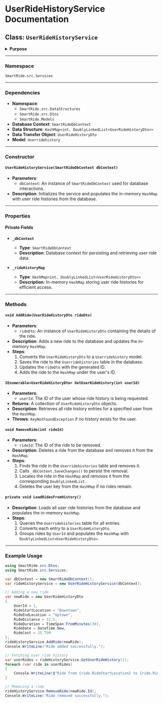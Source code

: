 # UserRideHistoryService Documentation

## Class: `UserRideHistoryService`

<details>
<summary><strong>Purpose</strong></summary>
Manages the ride history of users by maintaining an in-memory data structure for efficient access and interacting with the database for persistence.
</details>

---

### Namespace
`SmartRide.src.Services`

---

### Dependencies
- **Namespace**:
  - `SmartRide.src.DataStructures`
  - `SmartRide.src.Dtos`
  - `SmartRide.Models`
- **Database Context**: `SmartRideDbContext`
- **Data Structure**: `HashMap<int, DoublyLinkedList<UserRideHistoryDto>>`
- **Data Transfer Object**: `UserRideHistoryDto`
- **Model**: `Userridehistory`

---

### Constructor

#### `UserRideHistoryService(SmartRideDbContext dbContext)`
- **Parameters**:
  - `dbContext`: An instance of `SmartRideDbContext` used for database interactions.
- **Description**: Initializes the service and populates the in-memory `HashMap` with user ride histories from the database.

---

### Properties
#### Private Fields
- **`_dbContext`**
  - **Type**: `SmartRideDbContext`
  - **Description**: Database context for persisting and retrieving user ride data.

- **`_rideHistoryMap`**
  - **Type**: `HashMap<int, DoublyLinkedList<UserRideHistoryDto>>`
  - **Description**: In-memory `HashMap` storing user ride histories for efficient access.

---

### Methods

#### `void AddRide(UserRideHistoryDto rideDto)`
- **Parameters**:
  - `rideDto`: An instance of `UserRideHistoryDto` containing the details of the ride.
- **Description**: Adds a new ride to the database and updates the in-memory `HashMap`.
- **Steps**:
  1. Converts the `UserRideHistoryDto` to a `Userridehistory` model.
  2. Saves the ride to the `Userridehistories` table in the database.
  3. Updates the `rideDto` with the generated ID.
  4. Adds the ride to the `HashMap` under the user's ID.

#### `IEnumerable<UserRideHistoryDto> GetUserRideHistory(int userId)`
- **Parameters**:
  - `userId`: The ID of the user whose ride history is being requested.
- **Returns**: A collection of `UserRideHistoryDto` objects.
- **Description**: Retrieves all ride history entries for a specified user from the `HashMap`.
- **Throws**: `KeyNotFoundException` if no history exists for the user.

#### `void RemoveRide(int rideId)`
- **Parameters**:
  - `rideId`: The ID of the ride to be removed.
- **Description**: Deletes a ride from the database and removes it from the `HashMap`.
- **Steps**:
  1. Finds the ride in the `Userridehistories` table and removes it.
  2. Calls `_dbContext.SaveChanges()` to persist the removal.
  3. Locates the ride in the `HashMap` and removes it from the corresponding `DoublyLinkedList`.
  4. Deletes the user key from the `HashMap` if no rides remain.

#### `private void LoadRidesFromHistory()`
- **Description**: Loads all user ride histories from the database and populates the in-memory `HashMap`.
- **Steps**:
  1. Queries the `Userridehistories` table for all entries.
  2. Converts each entry to a `UserRideHistoryDto`.
  3. Groups rides by `UserId` and populates the `HashMap` with `DoublyLinkedList<UserRideHistoryDto>`.

---

### Example Usage

```csharp
using SmartRide.src.Dtos;
using SmartRide.src.Services;

var dbContext = new SmartRideDbContext();
var rideHistoryService = new UserRideHistoryService(dbContext);

// Adding a new ride
var newRide = new UserRideHistoryDto
{
    UserId = 1,
    RideStartLocation = "Downtown",
    RideEndLocation = "Uptown",
    RideDistance = 12.5,
    RideDuration = TimeSpan.FromMinutes(30),
    RideDate = DateTime.Now,
    RideCost = 15.75M
};
rideHistoryService.AddRide(newRide);
Console.WriteLine("Ride added successfully.");

// Fetching user ride history
var userRides = rideHistoryService.GetUserRideHistory(1);
foreach (var ride in userRides)
{
    Console.WriteLine($"Ride from {ride.RideStartLocation} to {ride.RideEndLocation} on {ride.RideDate}");
}

// Removing a ride
rideHistoryService.RemoveRide(newRide.Id);
Console.WriteLine("Ride removed successfully.");